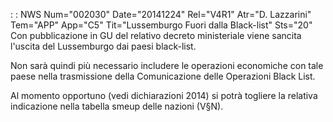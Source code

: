  :  : NWS Num="002030" Date="20141224" Rel="V4R1" Atr="D. Lazzarini" Tem="APP" App="C5" Tit="Lussemburgo Fuori dalla Black-list" Sts="20"
Con pubblicazione in GU del relativo decreto ministeriale viene sancita l'uscita del Lussemburgo dai paesi black-list.

Non sarà quindi più necessario includere le operazioni economiche con tale paese nella trasmissione
della Comunicazione delle Operazioni Black List.

Al momento opportuno (vedi dichiarazioni 2014) si potrà togliere la relativa indicazione nella tabella smeup delle nazioni (V§N).
